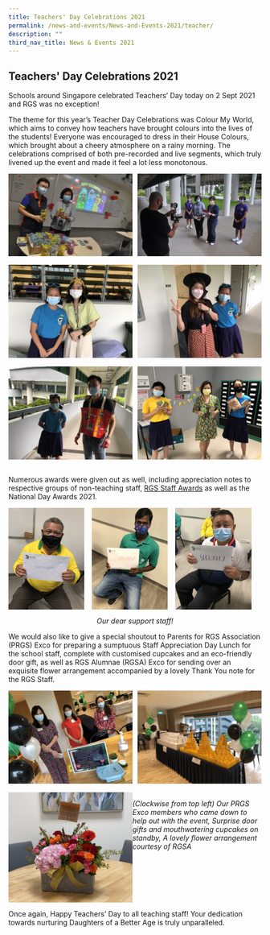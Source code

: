 ```yaml
---
title: Teachers' Day Celebrations 2021
permalink: /news-and-events/News-and-Events-2021/teacher/
description: ""
third_nav_title: News & Events 2021
---
```

## Teachers' Day Celebrations 2021

Schools around Singapore celebrated Teachers’ Day today on 2 Sept 2021 and RGS was no exception! 

The theme for this year’s Teacher Day Celebrations was Colour My World, which aims to convey how teachers have brought colours into the lives of the students! Everyone was encouraged to dress in their House Colours, which brought about a cheery atmosphere on a rainy morning. The celebrations comprised of both pre-recorded and live segments, which truly livened up the event and made it feel a lot less monotonous.

<img src="/images/tch1.jpeg" style="width:49%" align=left>
<img src="/images/tch2.jpeg" style="width:49%" align=right>
<br clear="left"><br>

<img src="/images/tch3.jpeg" style="width:49%" align=left>
<img src="/images/tch4.jpeg" style="width:49%" align=right>
<br clear="left"><br>

<img src="/images/tch5.jpeg" style="width:49%" align=left>
<img src="/images/tch6.jpeg" style="width:49%" align=right>
<br clear="left"><br>

Numerous awards were given out as well, including appreciation notes to respective groups of non-teaching staff, [RGS Staff Awards](/files/RGS%20Staff%20Awards%202020%20webver.pdf) as well as the National Day Awards 2021.

<img src="/images/s1.jpeg" style="width:30%;margin-right:15px;" align = "left">
<img src="/images/s2.jpeg" style="width:30%;margin-right:15px;" align = "left">
<img src="/images/s3.jpeg" style="width:30%;margin-right:15px;" align = "left">
<br clear="left">

_<center>Our dear support staff!</center>_

We would also like to give a special shoutout to Parents for RGS Association (PRGS) Exco for preparing a sumptuous Staff Appreciation Day Lunch for the school staff, complete with customised cupcakes and an eco-friendly door gift, as well as RGS Alumnae (RGSA) Exco for sending over an exquisite flower arrangement accompanied by a lovely Thank You note for the RGS Staff.

<img src="/images/s4.jpeg" style="width:49%" align=left>
<img src="/images/s5.jpeg" style="width:49%" align=right>
<br clear="left"><br>

<img src="/images/s61.jpeg" style="width:49%" align=left>

_(Clockwise from top left) Our PRGS Exco members who came down to help out with the event, Surprise door gifts and mouthwatering cupcakes on standby, A lovely flower arrangement courtesy of RGSA_

<br clear=left>

Once again, Happy Teachers’ Day to all teaching staff! Your dedication towards nurturing Daughters of a Better Age is truly unparalleled.